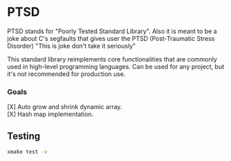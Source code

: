 # PTSD

PTSD stands for "Poorly Tested Standard Library".
Also it is meant to be a joke about C's segfaults that gives user the PTSD (Post-Traumatic Stress Disorder) "This is joke don't take it seriously"

This standard library reimplements core functionalities that are commonly used in high-level programming languages.
Can be used for any project, but it's not recommended for production use.

### Goals

[X] Auto grow and shrink dynamic array. \
[X] Hash map implementation.

## Testing

```bash
xmake test -v
```
